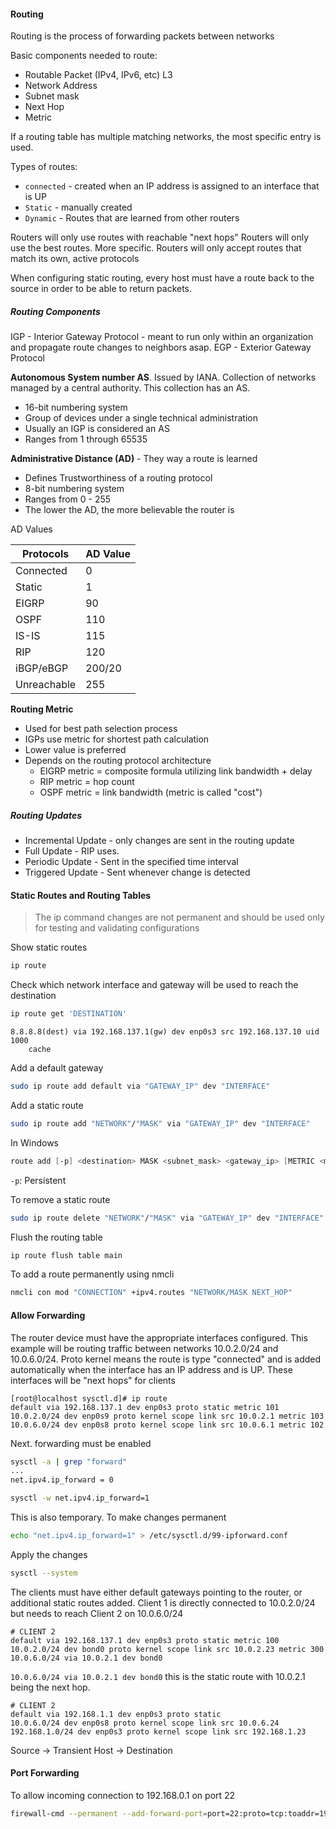 
#### Routing

Routing is the process of forwarding packets between networks

Basic components needed to route:
* Routable Packet (IPv4, IPv6, etc) L3
* Network Address
* Subnet mask
* Next Hop
* Metric

If a routing table has multiple matching networks, the most specific entry is used.

Types of routes:
* `connected` - created when an IP address is assigned to an interface that is UP
* `Static` - manually created
* `Dynamic` - Routes that are learned from other routers

Routers will only use routes with reachable "next hops"
Routers will only use the best routes. More specific.
Routers will only accept routes that match its own, active protocols

When configuring static routing, every host must have a route back to the source in order to be able to return packets. 
##### Routing Components

IGP - Interior Gateway Protocol  - meant to run only within an organization and propagate route changes to neighbors asap.
EGP - Exterior Gateway Protocol

**Autonomous System number AS**. Issued by IANA. Collection of networks managed by a central authority. This collection has an AS.
* 16-bit numbering system
* Group of devices under a single technical administration
* Usually an IGP is considered an AS
* Ranges from 1 through 65535

**Administrative Distance (AD)**  - They way a route is learned
* Defines Trustworthiness of a routing protocol
* 8-bit numbering system
* Ranges from 0 - 255
* The lower the AD, the more believable the router is

AD Values

| Protocols   | AD Value |
| ----------- | -------- |
| Connected   | 0        |
| Static      | 1        |
| EIGRP       | 90       |
| OSPF        | 110      |
| IS-IS       | 115      |
| RIP         | 120      |
| iBGP/eBGP   | 200/20   |
| Unreachable | 255      |
**Routing Metric**
* Used for best path selection process
* IGPs use metric for shortest path calculation
* Lower value is preferred
* Depends on the routing protocol architecture
	* EIGRP metric = composite formula utilizing link bandwidth + delay
	* RIP metric = hop count
	* OSPF metric = link bandwidth (metric is called "cost")
	 
##### Routing Updates

- Incremental Update - only changes are sent in the routing update
- Full Update - RIP uses.
- Periodic Update - Sent in the specified time interval
- Triggered Update - Sent whenever change is detected

#### Static Routes and Routing Tables

> The ip command changes are not permanent and should be used only for testing and validating configurations

Show static routes

``` bash
ip route
```

Check which network interface and gateway will be used to reach the destination

``` bash
ip route get 'DESTINATION'
```

```
8.8.8.8(dest) via 192.168.137.1(gw) dev enp0s3 src 192.168.137.10 uid 1000
    cache
```

Add a default gateway

``` bash
sudo ip route add default via "GATEWAY_IP" dev "INTERFACE"
```

Add a static route

``` bash
sudo ip route add "NETWORK"/"MASK" via "GATEWAY_IP" dev "INTERFACE"
```

In Windows

```powershell
route add [-p] <destination> MASK <subnet_mask> <gateway_ip> [METRIC <metric>] IF <interface_index>
```

`-p`: Persistent

To remove a static route

```bash
sudo ip route delete "NETWORK"/"MASK" via "GATEWAY_IP" dev "INTERFACE"
```

Flush the routing table

``` bash
ip route flush table main
```

To add a route permanently using nmcli

``` bash
nmcli con mod "CONNECTION" +ipv4.routes "NETWORK/MASK NEXT_HOP"
```

#### Allow Forwarding

The router device must have the appropriate interfaces configured. This example will be routing traffic between networks 10.0.2.0/24 and 10.0.6.0/24. Proto kernel means the route is type "connected" and is added automatically when the interface has an IP address and is UP. These interfaces will be "next hops" for clients

```
[root@localhost sysctl.d]# ip route
default via 192.168.137.1 dev enp0s3 proto static metric 101
10.0.2.0/24 dev enp0s9 proto kernel scope link src 10.0.2.1 metric 103
10.0.6.0/24 dev enp0s8 proto kernel scope link src 10.0.6.1 metric 102
```

Next. forwarding must be enabled

``` bash
sysctl -a | grep "forward"
...
net.ipv4.ip_forward = 0
```

``` bash
sysctl -w net.ipv4.ip_forward=1
```

This is also temporary. To make changes permanent

``` bash
echo "net.ipv4.ip_forward=1" > /etc/sysctl.d/99-ipforward.conf
```

Apply the changes

``` bash
sysctl --system
```

The clients must have either default gateways pointing to the router, or additional static routes added. Client 1 is directly connected to 10.0.2.0/24 but needs to reach Client 2 on 10.0.6.0/24

``` 
# CLIENT 2
default via 192.168.137.1 dev enp0s3 proto static metric 100
10.0.2.0/24 dev bond0 proto kernel scope link src 10.0.2.23 metric 300
10.0.6.0/24 via 10.0.2.1 dev bond0
```

`10.0.6.0/24 via 10.0.2.1 dev bond0` this is the static route with 10.0.2.1 being the next hop.

``` 
# CLIENT 2
default via 192.168.1.1 dev enp0s3 proto static
10.0.6.0/24 dev enp0s8 proto kernel scope link src 10.0.6.24
192.168.1.0/24 dev enp0s3 proto kernel scope link src 192.168.1.23
```

Source -> Transient Host -> Destination
#### Port Forwarding

To allow incoming connection to 192.168.0.1 on port 22

``` bash
firewall-cmd --permanent --add-forward-port=port=22:proto=tcp:toaddr=192.168.0.1:22
```
